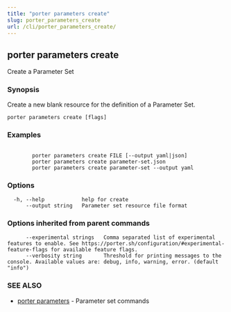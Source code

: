 ```yaml
---
title: "porter parameters create"
slug: porter_parameters_create
url: /cli/porter_parameters_create/
---
```

## porter parameters create

Create a Parameter Set

### Synopsis

Create a new blank resource for the definition of a Parameter Set.

```
porter parameters create [flags]
```

### Examples

```

		porter parameters create FILE [--output yaml|json]
		porter parameters create parameter-set.json
		porter parameters create parameter-set --output yaml
```

### Options

```
  -h, --help            help for create
      --output string   Parameter set resource file format
```

### Options inherited from parent commands

```
      --experimental strings   Comma separated list of experimental features to enable. See https://porter.sh/configuration/#experimental-feature-flags for available feature flags.
      --verbosity string       Threshold for printing messages to the console. Available values are: debug, info, warning, error. (default "info")
```

### SEE ALSO

* [porter parameters](/cli/porter_parameters/)	 - Parameter set commands

